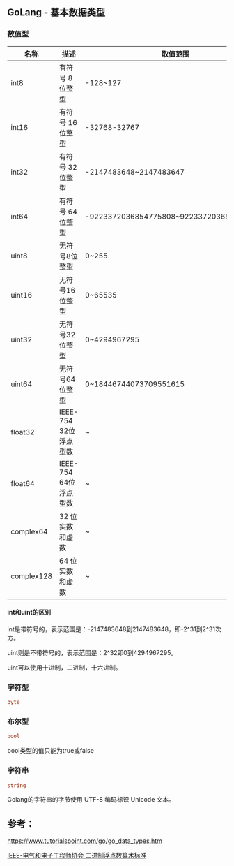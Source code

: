 ## GoLang - 基本数据类型 

### 数值型

|   名称   |  描述    |    取值范围  |
| ----      | ---- | ---- |
| int8  |   有符号 8 位整型   |   -128~127   |    
| int16  |   有符号 16 位整型   |   -32768-32767   |     
| int32     |   有符号 32 位整型   |  -2147483648~2147483647    |      |
| int64     |   有符号 64 位整型   |  -9223372036854775808~9223372036854775808    |      
| uint8     |  无符号8位整型    |  0~255    | 
|uint16|         无符号16位整型    | 0~65535|
|uint32|      无符号32位整型  | 0~4294967295 |
|uint64|      无符号64位整型   |0~18446744073709551615 |
|float32|IEEE-754 32位浮点型数|~|
|float64|IEEE-754 64位浮点型数|~|
|complex64|32 位实数和虚数|~|
|complex128|64 位实数和虚数|~|



#### int和uint的区别

int是带符号的，表示范围是：-2147483648到2147483648，即-2^31到2^31次方。

uint则是不带符号的，表示范围是：2^32即0到4294967295。

uint可以使用十进制，二进制，十六进制。

### 字符型 
```go
byte
```


### 布尔型 
```go
bool
```

bool类型的值只能为true或false

### 字符串
```go
string
```
Golang的字符串的字节使用 UTF-8 编码标识 Unicode 文本。


## 参考：

https://www.tutorialspoint.com/go/go_data_types.htm

[IEEE-电气和电子工程师协会 二进制浮点数算术标准](https://zh.wikipedia.org/wiki/IEEE_754)
